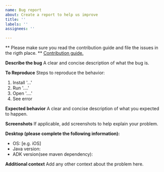 ```yaml
---
name: Bug report
about: Create a report to help us improve
title: ''
labels: ''
assignees: ''

---
```


** Please make sure you read the contribution guide and file the issues in the rigth place. **
[Contribution guide.](https://google.github.io/adk-docs/contributing-guide/)

**Describe the bug**
A clear and concise description of what the bug is.

**To Reproduce**
Steps to reproduce the behavior:
1. Install '...'
2. Run '....'
3. Open '....'
4. See error

**Expected behavior**
A clear and concise description of what you expected to happen.

**Screenshots**
If applicable, add screenshots to help explain your problem.

**Desktop (please complete the following information):**
 - OS: [e.g. iOS]
 - Java version:
 - ADK version(see maven dependency):

**Additional context**
Add any other context about the problem here.